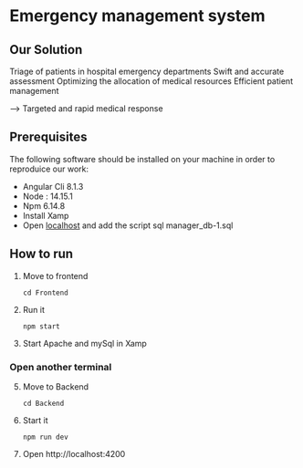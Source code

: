# Emergency management system

## Our Solution

Triage of patients in hospital emergency departments
Swift and accurate assessment
Optimizing the allocation of medical resources
Efficient patient management

--> Targeted and rapid medical response

## Prerequisites

The following software should be installed on your machine in order to reproduice our work:

- Angular Cli 8.1.3
- Node : 14.15.1
- Npm 6.14.8
- Install Xamp
- Open [localhost](http://localhost/phpmyadmin) and add the script sql manager_db-1.sql

## How to run

1. Move to frontend

   `cd Frontend`

2. Run it

   `npm start  `

3. Start Apache and mySql in Xamp

### Open another terminal

5. Move to Backend

   `cd Backend`

6. Start it

   `npm run dev `

7. Open http://localhost:4200
